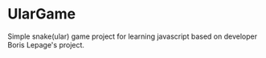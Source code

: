# UlarGame
 Simple snake(ular) game project for learning javascript based on developer Boris Lepage's project.
